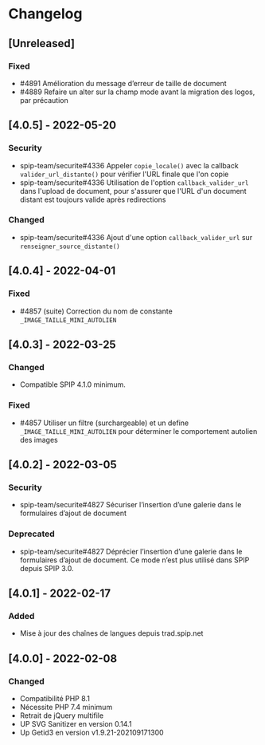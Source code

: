 # Changelog

## [Unreleased]

### Fixed

- #4891 Amélioration du message d’erreur de taille de document
- #4889 Refaire un alter sur la champ mode avant la migration des logos, par précaution


## [4.0.5] - 2022-05-20

### Security

- spip-team/securite#4336 Appeler `copie_locale()` avec la callback `valider_url_distante()` pour vérifier l'URL finale que l'on copie
- spip-team/securite#4336 Utilisation de l'option `callback_valider_url` dans l'upload de document, pour s'assurer que l'URL d'un document distant est toujours valide après redirections

### Changed

- spip-team/securite#4336 Ajout d'une option `callback_valider_url` sur `renseigner_source_distante()`


## [4.0.4] - 2022-04-01

### Fixed

- #4857 (suite) Correction du nom de constante `_IMAGE_TAILLE_MINI_AUTOLIEN`


## [4.0.3] - 2022-03-25

### Changed

- Compatible SPIP 4.1.0 minimum.

### Fixed

- #4857 Utiliser un filtre (surchargeable) et un define `_IMAGE_TAILLE_MINI_AUTOLIEN` pour déterminer le comportement autolien des images


## [4.0.2] - 2022-03-05

### Security

- spip-team/securite#4827 Sécuriser l’insertion d’une galerie dans le formulaires d’ajout de document

### Deprecated

- spip-team/securite#4827 Déprécier l’insertion d’une galerie dans le formulaires d’ajout de document. Ce mode n’est plus utilisé dans SPIP depuis SPIP 3.0.


## [4.0.1] - 2022-02-17

### Added

- Mise à jour des chaînes de langues depuis trad.spip.net


## [4.0.0] - 2022-02-08

### Changed

- Compatibilité PHP 8.1
- Nécessite PHP 7.4 minimum
- Retrait de jQuery multifile
- UP SVG Sanitizer en version 0.14.1
- Up Getid3 en version v1.9.21-202109171300
